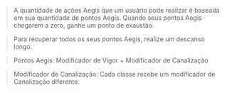 > A quantidade de ações Aegis que um usuário pode realizar é baseada em sua quantidade de pontos Aegis. Quando seus pontos Aegis chegarem a zero, ganhe um ponto de exaustão.

> Para recuperar todos os seus pontos Aegis, realize um descanso longo.

>Pontos Aegis: Modificador de Vigor + Modificador de Canalização

> Modificador de Canalização: Cada classe recebe um modificador de Canalização diferente.
